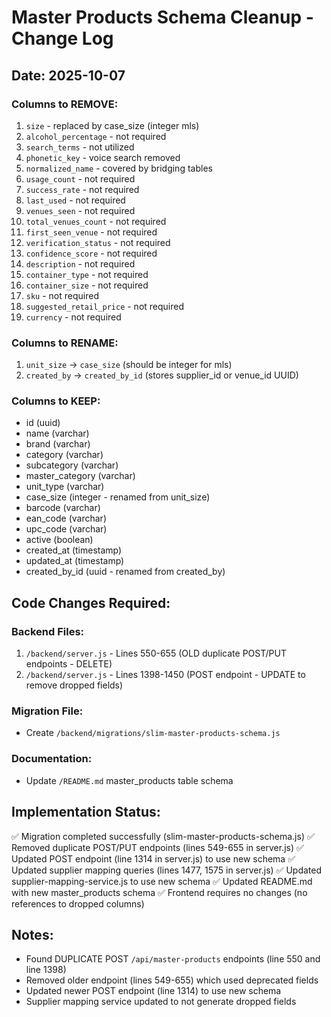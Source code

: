 # Master Products Schema Cleanup - Change Log

## Date: 2025-10-07

### Columns to REMOVE:
1. `size` - replaced by case_size (integer mls)
2. `alcohol_percentage` - not required
3. `search_terms` - not utilized
4. `phonetic_key` - voice search removed
5. `normalized_name` - covered by bridging tables
6. `usage_count` - not required
7. `success_rate` - not required
8. `last_used` - not required
9. `venues_seen` - not required
10. `total_venues_count` - not required
11. `first_seen_venue` - not required
12. `verification_status` - not required
13. `confidence_score` - not required
14. `description` - not required
15. `container_type` - not required
16. `container_size` - not required
17. `sku` - not required
18. `suggested_retail_price` - not required
19. `currency` - not required

### Columns to RENAME:
1. `unit_size` → `case_size` (should be integer for mls)
2. `created_by` → `created_by_id` (stores supplier_id or venue_id UUID)

### Columns to KEEP:
- id (uuid)
- name (varchar)
- brand (varchar)
- category (varchar)
- subcategory (varchar)
- master_category (varchar)
- unit_type (varchar)
- case_size (integer - renamed from unit_size)
- barcode (varchar)
- ean_code (varchar)
- upc_code (varchar)
- active (boolean)
- created_at (timestamp)
- updated_at (timestamp)
- created_by_id (uuid - renamed from created_by)

## Code Changes Required:

### Backend Files:
1. `/backend/server.js` - Lines 550-655 (OLD duplicate POST/PUT endpoints - DELETE)
2. `/backend/server.js` - Lines 1398-1450 (POST endpoint - UPDATE to remove dropped fields)

### Migration File:
- Create `/backend/migrations/slim-master-products-schema.js`

### Documentation:
- Update `/README.md` master_products table schema

## Implementation Status:
✅ Migration completed successfully (slim-master-products-schema.js)
✅ Removed duplicate POST/PUT endpoints (lines 549-655 in server.js)
✅ Updated POST endpoint (line 1314 in server.js) to use new schema
✅ Updated supplier mapping queries (lines 1477, 1575 in server.js)
✅ Updated supplier-mapping-service.js to use new schema
✅ Updated README.md with new master_products schema
✅ Frontend requires no changes (no references to dropped columns)

## Notes:
- Found DUPLICATE POST `/api/master-products` endpoints (line 550 and line 1398)
- Removed older endpoint (lines 549-655) which used deprecated fields
- Updated newer POST endpoint (line 1314) to use new schema
- Supplier mapping service updated to not generate dropped fields
